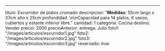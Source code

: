 ---
titulo: Escurridor de platos cromado
descripcion: "**Medidas:** 55cm largo x 37cm alto x 25cm profundidad. \n\nCapacidad
  para 14 platos, 6 vasos, cubiertos y estante inferior libre."
cantidad: 1
categoria: Cocina
destino: Vender
precio: 2000
precioAnterior:
entrega: Julio
foto1: "/images/articulos/escurridor1.jpg"
foto2: "/images/articulos/escurridor2.jpg"
foto3: "/images/articulos/escurridor3.jpg"
reservado: true
